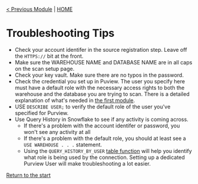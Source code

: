 [< Previous Module](../modules/module07.md) | [HOME](../README.md)

# Troubleshooting Tips
- Check your account identifer in the source registration step. Leave off the `HTTPS://` bit at the front.
- Make sure the WAREHOUSE NAME and DATABASE NAME are in all caps on the scan setup page.
- Check your key vault. Make sure there are no typos in the password.
- Check the credential you set up in Puview. The user you specify here must have a default role with the necessary access rights to both the warehouse and the database you are trying to scan. There is a detailed explanation of what's needed in [the first module](../module00.md).
- USE `DESCRIBE USER;` to verify the default role of the user you've specified for Purview.
- Use Query History in Snowflake to see if any activity is coming across. 
  - If there's a problem with the account identifer or password, you won't see any activity at all
  - If there's a problem with the default role, you should at least see a `USE WAREHOUSE . . .` statement.
  - Using the `QUERY_HISTORY_BY_USER` [table function](https://docs.snowflake.com/en/sql-reference/functions/query_history.html) will help you identify what role is being used by the connection. Setting up a dedicated Purview User will make troubleshooting a lot easier.

[Return to the start](https://github.com/christinaleo-snowflake/snowflake_purview)
